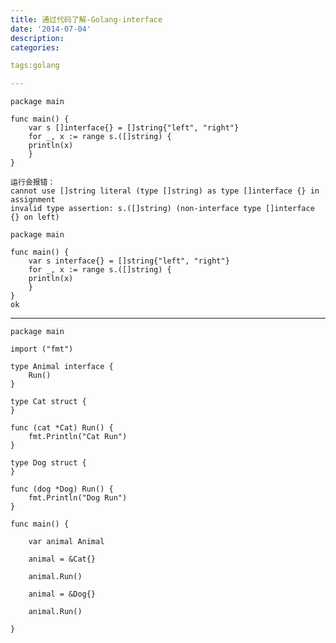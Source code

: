```yaml
---
title: 通过代码了解-Golang-interface
date: '2014-07-04'
description:
categories:

tags:golang

---
```


	package main

	func main() {
	    var s []interface{} = []string{"left", "right"}
	    for _, x := range s.([]string) {
		println(x)
	    }   
	}

	运行会报错：
	cannot use []string literal (type []string) as type []interface {} in assignment
	invalid type assertion: s.([]string) (non-interface type []interface {} on left)

	package main

	func main() {
	    var s interface{} = []string{"left", "right"}
	    for _, x := range s.([]string) {
		println(x)
	    }
	}
	ok

---------------------

	package main

	import ("fmt")

	type Animal interface {
		Run()
	}

	type Cat struct {
	}

	func (cat *Cat) Run() {
		fmt.Println("Cat Run")
	}

	type Dog struct {
	}

	func (dog *Dog) Run() {
		fmt.Println("Dog Run")
	}

	func main() {

		var animal Animal

		animal = &Cat{}

		animal.Run()

		animal = &Dog{}

		animal.Run()

	}


